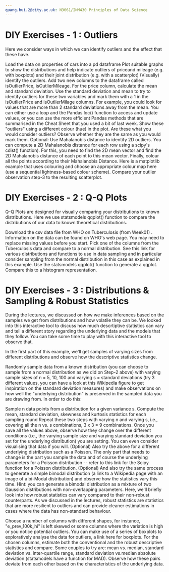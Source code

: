 ```yaml
---
quang.bui.2@city.ac.uk: N3061/INM430 Principles of Data Science
---
```


# DIY Exercises - 1 : Outliers
Here we consider ways in which we can identify outliers and the effect that these have.

Load the data on properties of cars  into a pd dataframe
Plot suitable graphs to show the distributions and help indicate outliers of priceand mileage (e.g. with boxplots) and their joint distribution (e.g. with a scatterplot)
(Visually) identify the outliers.
Add two new columns to the dataframe called isOutlierPrice, isOutlierMileage. For the price column, calculate the mean and standard deviation. Use the standard deviation and mean to try to identify outliers for these two variables and mark them with a 1 in the isOutlierPrice and isOutlierMilage columns. For example, you could look for values that are more than 2 standard deviations away from the mean. You can either use a loop and the Pandas loc() function to access and update values, or you can use the more efficient Pandas methods that are summarised in the Cheat Sheet that you used a bit of last week.
Show these "outliers" using a different colour (hue) in the plot. Are these what you would consider outliers? Observe whether they are the same as you would mark them.
Optional: Use Mahalanobis distance to identify 2D outliers. You can compute a 2D Mahalanobis distance for each row using a scipy's cdist() function). For this, you need to find the 2D mean vector and find the 2D Mahalanobis distance of each point to this mean vector. Finally, colour all the points according to their Mahalanobis Distance. Here is a matplotlib example that uses colouring and choose an appropriate colour map here (use a sequential lightness-based colour scheme). Compare your outlier observation step-3 to the resulting scatterplot.
# DIY Exercises - 2 : Q-Q Plots
Q-Q Plots are designed for visually comparing your distributions to known distributions. Here we use statsmodels qqplot() function to compare the distributions of our data to known theoretical distributions.

Download the csv data file from WHO on Tuberculosis (from Week01)  . Information on the data can be found on WHO's web page. You may need to replace missing values before you start.
Pick one of the columns from the Tuberculosis data and compare to a normal distribution. See this link for various distributions and functions to use in data sampling and in particular consider sampling from the normal distribution in this case as explained in this example. Use the statsmodels qqplot() function to generate a qqplot. Compare this to a histogram representation.
# DIY Exercises - 3 : Distributions & Sampling & Robust Statistics
During the lectures, we discussed on how we make inferences based on the samples we get from distributions and how volatile they can be. We looked into this interactive tool to discuss how much descrtiptive statistics can vary and tell a different story regarding the underlying data and the models that they follow. You can take some time to play with this interactive tool to observe that.

In the first part of this example, we'll get samples of varying sizes from different distributions and observe how the descriptive statistics change.

Randomly sample data from a known distribution (you can choose to sample from a normal distribution as we did on Step-2 above) with varying sample sizes of n = 5, 10, 100 and varying s = standard deviations (try 3 different values, you can have a look at this Wikipedia figure to get inspiration on the standard deviation measures) and make observations on how well the "underlying distribution" is preserved in the sampled data you are drawing from.
In order to do this:

Sample n data points from a distribution for a given variance s.
Compute the mean, standard deviation, skewness and kurtosis statistics for each sampling round
Repeat these two steps with varying n and varying s, i.e., covering all the n vs. s combinations, 3 x 3 = 9 combinations.
Once you save all the values above, observe how they change over the different conditions (i.e., the varying sample size and varying standard deviation you set for the underlying distribution) you are setting.
You can even consider visualising that data if you will.
(Optional) Also try the above for a different underlying distribution such as a Poisson. The only part that needs to change is the part you sample the data and of course the underlying parameters for a Poisson distribution -- refer to this link for the Scipy function for a Poisson distribution.
(Optional) And also try the same process to generate a simple bimodal distribution (a link to a Wikipedia page with an image of a bi-Modal distribution) and observe how the statistics vary this time. Hint: you can generate a bimodal distribution as a mixture of two Gaussion distributions with non-overlapping parameters.
Here, we'll briefly look into how robust statistics can vary compared to their non-robust counterparts. As we discussed in the lectures, robust statistics are statistics that are more resilient to outliers and can provide cleaner estimations in cases where the data has non-standard behaviour.

Choose a number of columns with different shapes, for instance, "e_prev_100k_hi" is left skewed or some columns where the variation is high or you notice potential outliers. You can make use of a series of boxplots to exploratively analyse the data for outliers, a link here for boxplots.
For the chosen columns, estimate both the conventional and the robust descriptive statistics and compare. Some couples to try are: mean vs. median, standard deviation vs. inter-quartile range, standard deviation vs.median absolute deviation (statsmodels have a function for MAD). Observe how these pairs deviate from each other based on the characteristics of the underlying data.